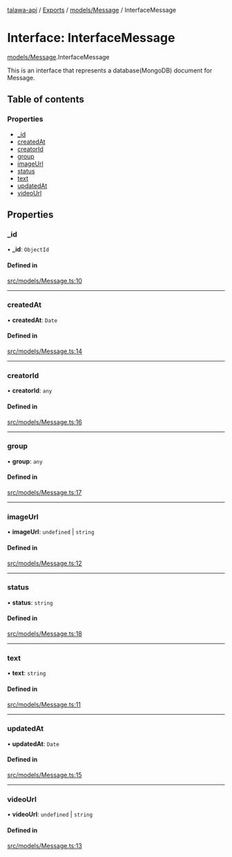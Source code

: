 [talawa-api](../README.md) / [Exports](../modules.md) / [models/Message](../modules/models_Message.md) / InterfaceMessage

# Interface: InterfaceMessage

[models/Message](../modules/models_Message.md).InterfaceMessage

This is an interface that represents a database(MongoDB) document for Message.

## Table of contents

### Properties

- [\_id](models_Message.InterfaceMessage.md#_id)
- [createdAt](models_Message.InterfaceMessage.md#createdat)
- [creatorId](models_Message.InterfaceMessage.md#creatorid)
- [group](models_Message.InterfaceMessage.md#group)
- [imageUrl](models_Message.InterfaceMessage.md#imageurl)
- [status](models_Message.InterfaceMessage.md#status)
- [text](models_Message.InterfaceMessage.md#text)
- [updatedAt](models_Message.InterfaceMessage.md#updatedat)
- [videoUrl](models_Message.InterfaceMessage.md#videourl)

## Properties

### \_id

• **\_id**: `ObjectId`

#### Defined in

[src/models/Message.ts:10](https://github.com/PalisadoesFoundation/talawa-api/blob/636e51c/src/models/Message.ts#L10)

___

### createdAt

• **createdAt**: `Date`

#### Defined in

[src/models/Message.ts:14](https://github.com/PalisadoesFoundation/talawa-api/blob/636e51c/src/models/Message.ts#L14)

___

### creatorId

• **creatorId**: `any`

#### Defined in

[src/models/Message.ts:16](https://github.com/PalisadoesFoundation/talawa-api/blob/636e51c/src/models/Message.ts#L16)

___

### group

• **group**: `any`

#### Defined in

[src/models/Message.ts:17](https://github.com/PalisadoesFoundation/talawa-api/blob/636e51c/src/models/Message.ts#L17)

___

### imageUrl

• **imageUrl**: `undefined` \| `string`

#### Defined in

[src/models/Message.ts:12](https://github.com/PalisadoesFoundation/talawa-api/blob/636e51c/src/models/Message.ts#L12)

___

### status

• **status**: `string`

#### Defined in

[src/models/Message.ts:18](https://github.com/PalisadoesFoundation/talawa-api/blob/636e51c/src/models/Message.ts#L18)

___

### text

• **text**: `string`

#### Defined in

[src/models/Message.ts:11](https://github.com/PalisadoesFoundation/talawa-api/blob/636e51c/src/models/Message.ts#L11)

___

### updatedAt

• **updatedAt**: `Date`

#### Defined in

[src/models/Message.ts:15](https://github.com/PalisadoesFoundation/talawa-api/blob/636e51c/src/models/Message.ts#L15)

___

### videoUrl

• **videoUrl**: `undefined` \| `string`

#### Defined in

[src/models/Message.ts:13](https://github.com/PalisadoesFoundation/talawa-api/blob/636e51c/src/models/Message.ts#L13)

